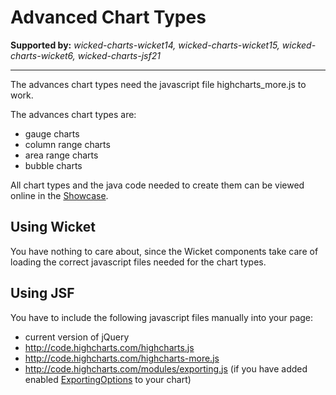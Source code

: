 # Advanced Chart Types #

**Supported by:** _wicked-charts-wicket14, wicked-charts-wicket15, wicked-charts-wicket6, wicked-charts-jsf21_

---


The advances chart types need the javascript file highcharts\_more.js to work.

The advances chart types are:
  * gauge charts
  * column range charts
  * area range charts
  * bubble charts

All chart types and the java code needed to create them can be viewed online in the [Showcase](http://wicked-charts.appspot.com).

## Using Wicket ##
You have nothing to care about, since the Wicket components take care of loading the correct javascript files needed for the chart types.

## Using JSF ##
You have to include the following javascript files manually into your page:
  * current version of jQuery
  * http://code.highcharts.com/highcharts.js
  * http://code.highcharts.com/highcharts-more.js
  * http://code.highcharts.com/modules/exporting.js (if you have added enabled [ExportingOptions](https://wicked-charts.googlecode.com/svn/trunk/wicked-charts-parent/apidocs/com/googlecode/wickedcharts/highcharts/options/ExportingOptions.html) to your chart)